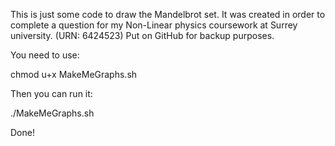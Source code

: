 This is just some code to draw the Mandelbrot set. 
It was created in order to complete a question for 
my Non-Linear physics coursework at Surrey university.
(URN: 6424523) Put on GitHub for backup purposes.

You need to use:

  chmod u+x MakeMeGraphs.sh

Then you can run it:

  ./MakeMeGraphs.sh
  
Done!
